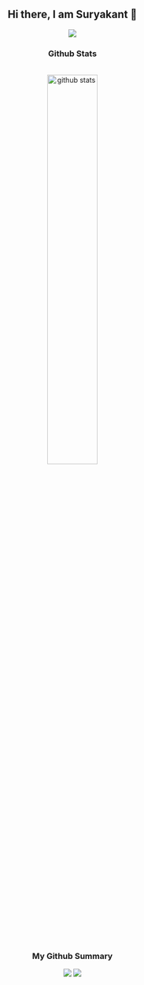 <div align="center">
  <h2>Hi there, I am Suryakant 👋</h2>

<!--
**Sk4803/Sk4803** is a ✨ _special_ ✨ repository because its `README.md` (this file) appears on your GitHub profile.

Here are some ideas to get you started:

- 🔭 I’m currently working on ...
- 🌱 I’m currently learning ...
- 👯 I’m looking to collaborate on ...
- 🤔 I’m looking for help with ...
- 💬 Ask me about ...
- 📫 How to reach me: ...
- 😄 Pronouns: ...
- ⚡ Fun fact: ...
-->

<p>
<img src="https://github-readme-streak-stats.herokuapp.com/?user=Sk4803&theme=dark" align="center">
<h3>Github Stats</h3>
<br>
<img src="https://github-readme-stats.vercel.app/api?username=Sk4803&show_icons=true&theme=gotham" alt="github stats" width="45%" align="center">
</p>
<h3> My Github Summary </h3>
<img src="https://github-profile-summary-cards.vercel.app/api/cards/profile-details?username=Sk4803&theme=monokai">

<img src="https://activity-graph.herokuapp.com/graph?username=Sk4803&custom_title=This%20is%20a%20title&hide_border=true">

</div>
